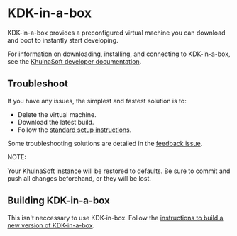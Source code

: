 # KDK-in-a-box

KDK-in-a-box provides a preconfigured virtual machine you can download and boot
to instantly start developing.

For information on downloading, installing, and connecting to KDK-in-a-box, see the
[KhulnaSoft developer documentation](https://docs.khulnasoft.com/ee/development/contributing/first_contribution/configure-dev-env-kdk-in-a-box.html).

## Troubleshoot

If you have any issues, the simplest and fastest solution is to:

- Delete the virtual machine.
- Download the latest build.
- Follow the [standard setup instructions](https://docs.khulnasoft.com/ee/development/contributing/first_contribution/configure-dev-env-kdk-in-a-box.html).

Some troubleshooting solutions are detailed in the [feedback issue](https://github.com/khulnasoft/khulnasoft-development-kit/-/issues/2035).

NOTE:

Your KhulnaSoft instance will be restored to defaults.
Be sure to commit and push all changes beforehand, or they will be lost.

## Building KDK-in-a-box

This isn't neccessary to use KDK-in-box.
Follow the [instructions to build a new version of KDK-in-a-box](build_kdk_in_a_box.md).
